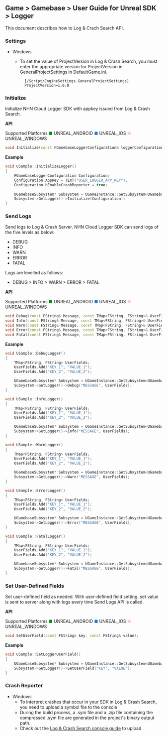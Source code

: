 ## Game > Gamebase > User Guide for Unreal SDK > Logger

This document describes how to Log & Crach Search API.

### Settings

* Windows
    * To set the value of ProjectVersion in Log & Crash Search, you must enter the appropriate version for ProjectVersion in GeneralProjectSettings in DefaultGame.ini.

            [/Script/EngineSettings.GeneralProjectSettings]
            ProjectVersion=1.0.0
            
                
### Initialize
Initialize NHN Cloud Logger SDK with appkey issued from Log & Crash Search. 

**API**

Supported Platforms
<span style="color:#0E8A16; font-size: 10pt">■</span> UNREAL_ANDROID
<span style="color:#1D76DB; font-size: 10pt">■</span> UNREAL_IOS
<span style="color:#F9D0C4; font-size: 10pt">■</span> UNREAL_WINDOWS

```cpp
void Initialize(const FGamebaseLoggerConfiguration& loggerConfiguration);
```

**Example**
```cpp
void USample::InitializeLogger()
{
    FGamebaseLoggerConfiguration Configuration;
    Configuration.AppKey = TEXT("USER_LOGGER_APP_KEY");
    Configuration.bEnableCrashReporter = true;
    
    UGamebaseSubsystem* Subsystem = UGameInstance::GetSubsystem<UGamebaseSubsystem>(GetGameInstance());
    Subsystem->GetLogger()->Initialize(Configuration);
}
```

### Send Logs
Send logs to Log & Crash Server. 
NHN Cloud Logger SDK can send logs of the five levels as below: 

* DEBUG
* INFO
* WARN
* ERROR
* FATAL

Logs are levelled as follows:

* DEBUG > INFO > WARN > ERROR > FATAL

**API**

Supported Platforms
<span style="color:#0E8A16; font-size: 10pt">■</span> UNREAL_ANDROID
<span style="color:#1D76DB; font-size: 10pt">■</span> UNREAL_IOS
<span style="color:#F9D0C4; font-size: 10pt">■</span> UNREAL_WINDOWS

```cpp
void Debug(const FString& Message, const TMap<FString, FString>& UserFields = TMap<FString, FString>());
void Info(const FString& Message, const TMap<FString, FString>& UserFields = TMap<FString, FString>());
void Warn(const FString& Message, const TMap<FString, FString>& UserFields = TMap<FString, FString>());
void Error(const FString& Message, const TMap<FString, FString>& UserFields = TMap<FString, FString>());
void Fatal(const FString& Message, const TMap<FString, FString>& UserFields = TMap<FString, FString>());
```

**Example**

```cpp
void USample::DebugLogger()
{
    TMap<FString, FString> UserFields;
    UserFields.Add("KEY_1", "VALUE_1");
    UserFields.Add("KEY_2", "VALUE_2");

    UGamebaseSubsystem* Subsystem = UGameInstance::GetSubsystem<UGamebaseSubsystem>(GetGameInstance());
    Subsystem->GetLogger()->Debug("MESSAGE", UserFields);
}

void USample::InfoLogger()
{
    TMap<FString, FString> UserFields;
    UserFields.Add("KEY_1", "VALUE_1");
    UserFields.Add("KEY_2", "VALUE_2");

    UGamebaseSubsystem* Subsystem = UGameInstance::GetSubsystem<UGamebaseSubsystem>(GetGameInstance());
    Subsystem->GetLogger()->Info("MESSAGE", UserFields);
}

void USample::WarnLogger()
{
    TMap<FString, FString> UserFields;
    UserFields.Add("KEY_1", "VALUE_1");
    UserFields.Add("KEY_2", "VALUE_2");

    UGamebaseSubsystem* Subsystem = UGameInstance::GetSubsystem<UGamebaseSubsystem>(GetGameInstance());
    Subsystem->GetLogger()->Warn("MESSAGE", UserFields);
}

void USample::ErrorLogger()
{
    TMap<FString, FString> UserFields;
    UserFields.Add("KEY_1", "VALUE_1");
    UserFields.Add("KEY_2", "VALUE_2");

    UGamebaseSubsystem* Subsystem = UGameInstance::GetSubsystem<UGamebaseSubsystem>(GetGameInstance());
    Subsystem->GetLogger()->Error("MESSAGE", UserFields);
}

void USample::FatalLogger()
{
    TMap<FString, FString> UserFields;
    UserFields.Add("KEY_1", "VALUE_1");
    UserFields.Add("KEY_2", "VALUE_2");

    UGamebaseSubsystem* Subsystem = UGameInstance::GetSubsystem<UGamebaseSubsystem>(GetGameInstance());
    Subsystem->GetLogger()->Fatal("MESSAGE", UserFields);
}
```

### Set User-Defined Fields
Set user-defined field as needed. 
With user-defined field setting, set value is sent to server along with logs every time Send Logs API is called. 

**API**

Supported Platforms
<span style="color:#0E8A16; font-size: 10pt">■</span> UNREAL_ANDROID
<span style="color:#1D76DB; font-size: 10pt">■</span> UNREAL_IOS
<span style="color:#F9D0C4; font-size: 10pt">■</span> UNREAL_WINDOWS

```cpp
void SetUserField(const FString& key, const FString& value);
```

**Example**
```cpp
void USample::SetLoggerUserField()
{
    UGamebaseSubsystem* Subsystem = UGameInstance::GetSubsystem<UGamebaseSubsystem>(GetGameInstance());
    Subsystem->GetLogger()->SetUserField("KEY", "VALUE");
}
```

### Crash Reporter

* Windows
    * To interpret crashes that occur in your SDK in Log & Crash Search, you need to upload a symbol file to the console
    * During the build process, a .sym file and a .zip file containing the compressed .sym file are generated in the project's binary output path.
    * Check out the [Log & Crash Search console guide](https://docs.nhncloud.com/en/Data%20&%20Analytics/Log%20&%20Crash%20Search/en/console-guide/#symbol-file) to upload.